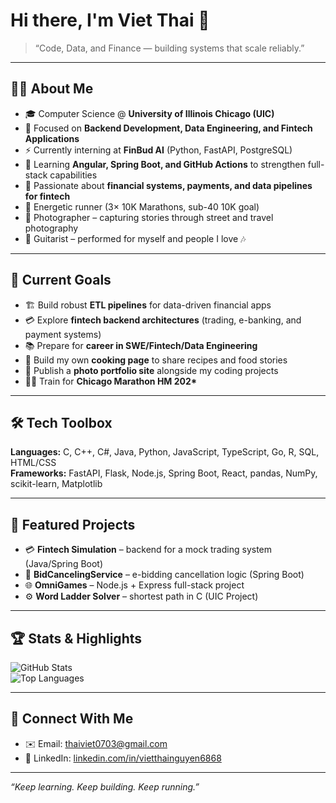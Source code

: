 # Hi there, I'm Viet Thai 👋  

> “Code, Data, and Finance — building systems that scale reliably.”  

---

## 👨‍💻 About Me  
- 🎓 Computer Science @ **University of Illinois Chicago (UIC)**  
- 🔭 Focused on **Backend Development, Data Engineering, and Fintech Applications**  
- ⚡ Currently interning at **FinBud AI** (Python, FastAPI, PostgreSQL)
- 🌱 Learning **Angular, Spring Boot, and GitHub Actions** to strengthen full-stack capabilities  
- 💸 Passionate about **financial systems, payments, and data pipelines for fintech**  
- 🎽 Energetic runner (3× 10K Marathons, sub-40 10K goal)
- 📸 Photographer – capturing stories through street and travel photography 
- 🎸 Guitarist – performed for myself and people I love 🎶  

---

## 🚀 Current Goals  
- 🏗 Build robust **ETL pipelines** for data-driven financial apps  
- 💳 Explore **fintech backend architectures** (trading, e-banking, and payment systems)  
- 📚 Prepare for **career in SWE/Fintech/Data Engineering**
- 🍳 Build my own **cooking page** to share recipes and food stories
- 📸 Publish a **photo portfolio site** alongside my coding projects
- 🏃‍♂️ Train for **Chicago Marathon HM 202\***  

---

## 🛠️ Tech Toolbox  
**Languages:** C, C++, C#, Java, Python, JavaScript, TypeScript, Go, R, SQL, HTML/CSS  
**Frameworks:** FastAPI, Flask, Node.js, Spring Boot, React, pandas, NumPy, scikit-learn, Matplotlib  

---

## 📂 Featured Projects  
- 💳 **Fintech Simulation** – backend for a mock trading system (Java/Spring Boot)  
- 🔑 **BidCancelingService** – e-bidding cancellation logic (Spring Boot)  
- 🌐 **OmniGames** – Node.js + Express full-stack project  
- ⚙️ **Word Ladder Solver** – shortest path in C (UIC Project)  
---

## 🏆 Stats & Highlights  
![GitHub Stats](https://github-readme-stats.vercel.app/api?username=AlgoriThai07&show_icons=true&theme=tokyonight)  
![Top Languages](https://github-readme-stats.vercel.app/api/top-langs/?username=AlgoriThai07&layout=compact&theme=tokyonight)  

---

## 🤝 Connect With Me  
- ✉️ Email: thaiviet0703@gmail.com    
- 💼 LinkedIn: [linkedin.com/in/vietthainguyen6868](#)  

---

*“Keep learning. Keep building. Keep running.”*  
